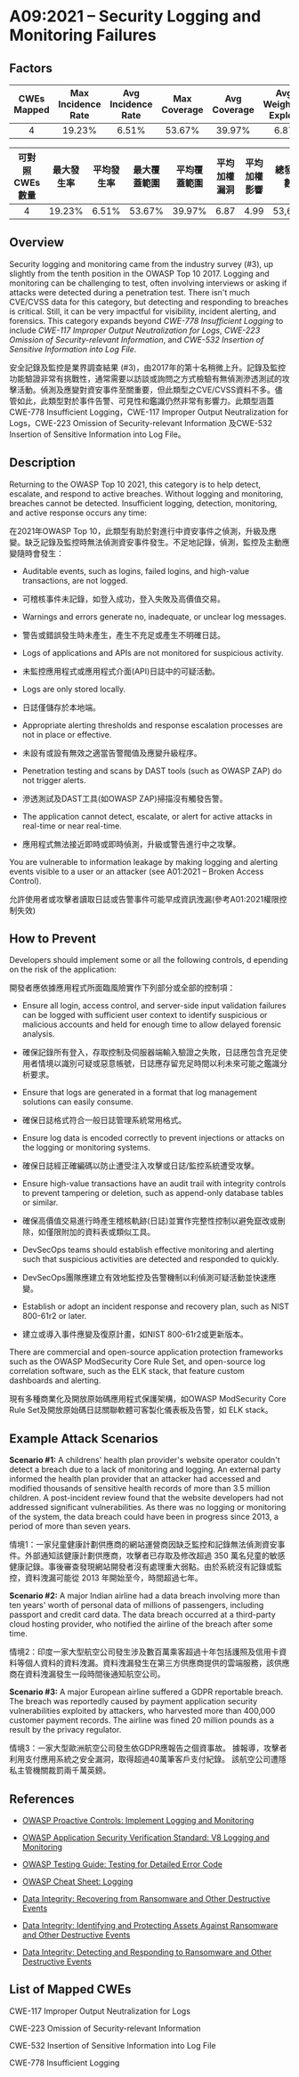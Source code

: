 # A09:2021 – Security Logging and Monitoring Failures

## Factors

| CWEs Mapped | Max Incidence Rate | Avg Incidence Rate | Max Coverage | Avg Coverage | Avg Weighted Exploit | Avg Weighted Impact | Total Occurrences | Total CVEs |
|:-------------:|:--------------------:|:--------------------:|:--------------:|:--------------:|:----------------------:|:---------------------:|:-------------------:|:------------:|
| 4           | 19.23%             | 6.51%              | 53.67%       | 39.97%       | 6.87                 | 4.99                | 53,615            | 242        |

| 可對照 CWEs 數量  | 最大發生率 | 平均發生率 | 最大覆蓋範圍 | 平均覆蓋範圍 | 平均加權漏洞 | 平均加權影響 | 總發生數 | 相關 CVEs 總數量 |
|:-------------:|:--------------------:|:--------------------:|:--------------:|:--------------:|:----------------------:|:---------------------:|:-------------------:|:------------:|
| 4           | 19.23%             | 6.51%              | 53.67%       | 39.97%       | 6.87                 | 4.99                | 53,615            | 242        |

## Overview

Security logging and monitoring came from the industry survey (#3), up
slightly from the tenth position in the OWASP Top 10 2017. Logging and
monitoring can be challenging to test, often involving interviews or
asking if attacks were detected during a penetration test. There isn't
much CVE/CVSS data for this category, but detecting and responding to
breaches is critical. Still, it can be very impactful for visibility,
incident alerting, and forensics. This category expands beyond *CWE-778
Insufficient Logging* to include *CWE-117 Improper Output Neutralization
for Logs*, *CWE-223 Omission of Security-relevant Information*, and
*CWE-532* *Insertion of Sensitive Information into Log File*.

安全記錄及監控是業界調查結果 (#3)，由2017年的第十名稍微上升。記錄及監控功能驗證非常有挑戰性，通常需要以訪談或詢問之方式檢驗有無偵測滲透測試的攻擊活動。偵測及應變對資安事件至關重要，但此類型之CVE/CVSS資料不多。儘管如此，此類型對於事件告警、可見性和鑑識仍然非常有影響力。此類型涵蓋CWE-778 Insufficient Logging，CWE-117 Improper Output Neutralization
for Logs，CWE-223 Omission of Security-relevant Information 及CWE-532 Insertion of Sensitive Information into Log File。

## Description 

Returning to the OWASP Top 10 2021, this category is to help detect,
escalate, and respond to active breaches. Without logging and
monitoring, breaches cannot be detected. Insufficient logging,
detection, monitoring, and active response occurs any time:

在2021年OWASP Top 10，此類型有助於對進行中資安事件之偵測，升級及應變。缺乏記錄及監控時無法偵測資安事件發生。不足地記錄，偵測，監控及主動應變隨時會發生：

-   Auditable events, such as logins, failed logins, and high-value
    transactions, are not logged.
    
-   可稽核事件未記錄，如登入成功，登入失敗及高價值交易。

-   Warnings and errors generate no, inadequate, or unclear log
    messages.
    
-   警告或錯誤發生時未產生，產生不充足或產生不明確日誌。

-   Logs of applications and APIs are not monitored for suspicious
    activity.
    
-   未監控應用程式或應用程式介面(API)日誌中的可疑活動。

-   Logs are only stored locally.
    
-   日誌僅儲存於本地端。

-   Appropriate alerting thresholds and response escalation processes
    are not in place or effective.
    
-   未設有或設有無效之適當告警閥值及應變升級程序。

-   Penetration testing and scans by DAST tools (such as OWASP ZAP) do
    not trigger alerts.
    
-   滲透測試及DAST工具(如OWASP ZAP)掃描沒有觸發告警。

-   The application cannot detect, escalate, or alert for active attacks
    in real-time or near real-time.
    
-   應用程式無法接近即時或即時偵測，升級或警告進行中之攻擊。

You are vulnerable to information leakage by making logging and alerting
events visible to a user or an attacker (see A01:2021 – Broken Access
Control).

允許使用者或攻擊者讀取日誌或告警事件可能早成資訊洩漏(參考A01:2021權限控制失效)

## How to Prevent

Developers should implement some or all the following controls, d
epending on the risk of the application:

開發者應依據應用程式所面臨風險實作下列部分或全部的控制項：

-   Ensure all login, access control, and server-side input validation
    failures can be logged with sufficient user context to identify
    suspicious or malicious accounts and held for enough time to allow
    delayed forensic analysis.
    
-   確保記錄所有登入，存取控制及伺服器端輸入驗證之失敗，日誌應包含充足使用者情境以識別可疑或惡意帳號，日誌應存留充足時間以利未來可能之鑑識分析要求。

-   Ensure that logs are generated in a format that log management
    solutions can easily consume.
    
-   確保日誌格式符合一般日誌管理系統常用格式。

-   Ensure log data is encoded correctly to prevent injections or
    attacks on the logging or monitoring systems.
    
-   確保日誌經正確編碼以防止遭受注入攻擊或日誌/監控系統遭受攻擊。

-   Ensure high-value transactions have an audit trail with integrity
    controls to prevent tampering or deletion, such as append-only
    database tables or similar.
    
-   確保高價值交易進行時產生稽核軌跡(日誌)並實作完整性控制以避免竄改或刪除，如僅限附加的資料表或類似工具。

-   DevSecOps teams should establish effective monitoring and alerting
    such that suspicious activities are detected and responded to
    quickly.
    
-   DevSecOps團隊應建立有效地監控及告警機制以利偵測可疑活動並快速應變。

-   Establish or adopt an incident response and recovery plan, such as
    NIST 800-61r2 or later.
    
-   建立或導入事件應變及復原計畫，如NIST 800-61r2或更新版本。

There are commercial and open-source application protection frameworks
such as the OWASP ModSecurity Core Rule Set, and open-source log
correlation software, such as the ELK stack, that feature custom
dashboards and alerting.

現有多種商業化及開放原始碼應用程式保護架構，如OWASP ModSecurity Core Rule Set及開放原始碼日誌關聯軟體可客製化儀表板及告警，如 ELK stack。

## Example Attack Scenarios

**Scenario #1:** A childrens' health plan provider's website operator
couldn't detect a breach due to a lack of monitoring and logging. An
external party informed the health plan provider that an attacker had
accessed and modified thousands of sensitive health records of more than
3.5 million children. A post-incident review found that the website
developers had not addressed significant vulnerabilities. As there was
no logging or monitoring of the system, the data breach could have been
in progress since 2013, a period of more than seven years.

情境1：一家兒童健康計劃供應商的網站運營商因缺乏監控和記錄無法偵測資安事件。外部通知該健康計劃供應商，攻擊者已存取及修改超過 350 萬名兒童的敏感健康記錄。事後審查發現網站開發者沒有處理重大弱點。由於系統沒有記錄或監控，資料洩漏可能從 2013 年開始至今，時間超過七年。

**Scenario #2:** A major Indian airline had a data breach involving more
than ten years' worth of personal data of millions of passengers,
including passport and credit card data. The data breach occurred at a
third-party cloud hosting provider, who notified the airline of the
breach after some time.

情境2：印度一家大型航空公司發生涉及數百萬乘客超過十年包括護照及信用卡資料等個人資料的資料洩漏。資料洩漏發生在第三方供應商提供的雲端服務，該供應商在資料洩漏發生一段時間後通知航空公司。

**Scenario #3:** A major European airline suffered a GDPR reportable
breach. The breach was reportedly caused by payment application security
vulnerabilities exploited by attackers, who harvested more than 400,000
customer payment records. The airline was fined 20 million pounds as a
result by the privacy regulator.

情境3：一家大型歐洲航空公司發生依GDPR應報告之個資事故。 據報導，攻擊者利用支付應用系統之安全漏洞，取得超過40萬筆客戶支付紀錄。 該航空公司遭隱私主管機關裁罰兩千萬英鎊。

## References

-   [OWASP Proactive Controls: Implement Logging and
    Monitoring](https://owasp.org/www-project-proactive-controls/v3/en/c9-security-logging.html)

-   [OWASP Application Security Verification Standard: V8 Logging and
    Monitoring](https://owasp.org/www-project-application-security-verification-standard)

-   [OWASP Testing Guide: Testing for Detailed Error
    Code](https://owasp.org/www-project-web-security-testing-guide/latest/4-Web_Application_Security_Testing/08-Testing_for_Error_Handling/01-Testing_for_Error_Code)

-   [OWASP Cheat Sheet:
    Logging](https://cheatsheetseries.owasp.org/cheatsheets/Logging_Cheat_Sheet.html)

-   [Data Integrity: Recovering from Ransomware and Other Destructive
    Events](https://csrc.nist.gov/publications/detail/sp/1800-11/final)

-   [Data Integrity: Identifying and Protecting Assets Against
    Ransomware and Other Destructive
    Events](https://csrc.nist.gov/publications/detail/sp/1800-25/final)

-   [Data Integrity: Detecting and Responding to Ransomware and Other
    Destructive
    Events](https://csrc.nist.gov/publications/detail/sp/1800-26/final)

## List of Mapped CWEs

CWE-117 Improper Output Neutralization for Logs

CWE-223 Omission of Security-relevant Information

CWE-532 Insertion of Sensitive Information into Log File

CWE-778 Insufficient Logging
